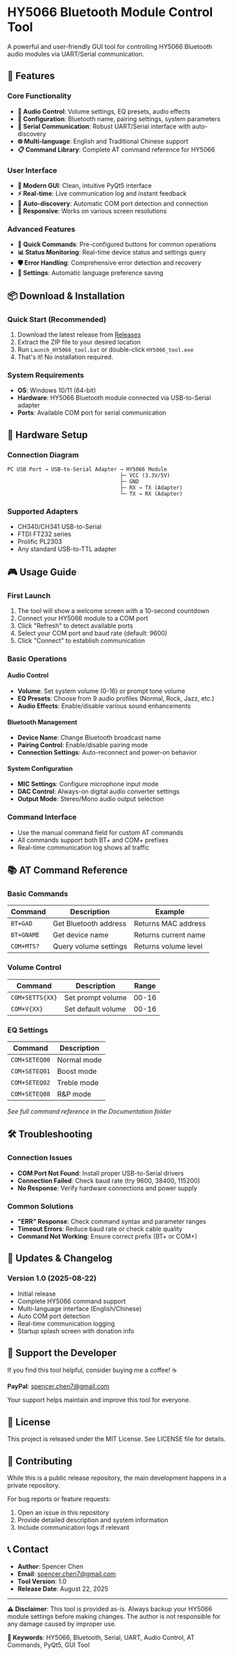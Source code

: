 # HY5066 Bluetooth Module Control Tool

A powerful and user-friendly GUI tool for controlling HY5066 Bluetooth audio modules via UART/Serial communication.

## 🚀 Features

### Core Functionality
- **🎵 Audio Control**: Volume settings, EQ presets, audio effects
- **🔧 Configuration**: Bluetooth name, pairing settings, system parameters  
- **📡 Serial Communication**: Robust UART/Serial interface with auto-discovery
- **🌐 Multi-language**: English and Traditional Chinese support
- **📋 Command Library**: Complete AT command reference for HY5066

### User Interface
- **🎨 Modern GUI**: Clean, intuitive PyQt5 interface
- **⚡ Real-time**: Live communication log and instant feedback
- **🔄 Auto-discovery**: Automatic COM port detection and connection
- **📱 Responsive**: Works on various screen resolutions

### Advanced Features
- **🎯 Quick Commands**: Pre-configured buttons for common operations
- **📊 Status Monitoring**: Real-time device status and settings query
- **🛡️ Error Handling**: Comprehensive error detection and recovery
- **💾 Settings**: Automatic language preference saving

## 📦 Download & Installation

### Quick Start (Recommended)
1. Download the latest release from [Releases](../../releases)
2. Extract the ZIP file to your desired location
3. Run `Launch_HY5066_tool.bat` or double-click `HY5066_tool.exe`
4. That's it! No installation required.

### System Requirements
- **OS**: Windows 10/11 (64-bit)
- **Hardware**: HY5066 Bluetooth module connected via USB-to-Serial adapter
- **Ports**: Available COM port for serial communication

## 🔌 Hardware Setup

### Connection Diagram
```
PC USB Port → USB-to-Serial Adapter → HY5066 Module
                                    ├─ VCC (3.3V/5V)
                                    ├─ GND
                                    ├─ RX → TX (Adapter)
                                    └─ TX → RX (Adapter)
```

### Supported Adapters
- CH340/CH341 USB-to-Serial
- FTDI FT232 series
- Prolific PL2303
- Any standard USB-to-TTL adapter

## 🎮 Usage Guide

### First Launch
1. The tool will show a welcome screen with a 10-second countdown
2. Connect your HY5066 module to a COM port
3. Click "Refresh" to detect available ports
4. Select your COM port and baud rate (default: 9600)
5. Click "Connect" to establish communication

### Basic Operations

#### Audio Control
- **Volume**: Set system volume (0-16) or prompt tone volume
- **EQ Presets**: Choose from 9 audio profiles (Normal, Rock, Jazz, etc.)
- **Audio Effects**: Enable/disable various sound enhancements

#### Bluetooth Management
- **Device Name**: Change Bluetooth broadcast name
- **Pairing Control**: Enable/disable pairing mode
- **Connection Settings**: Auto-reconnect and power-on behavior

#### System Configuration  
- **MIC Settings**: Configure microphone input mode
- **DAC Control**: Always-on digital audio converter settings
- **Output Mode**: Stereo/Mono audio output selection

### Command Interface
- Use the manual command field for custom AT commands
- All commands support both BT+ and COM+ prefixes
- Real-time communication log shows all traffic

## 📚 AT Command Reference

### Basic Commands
| Command | Description | Example |
|---------|-------------|---------|
| `BT+GAD` | Get Bluetooth address | Returns MAC address |
| `BT+GNAME` | Get device name | Returns current name |
| `COM+MTS?` | Query volume settings | Returns volume level |

### Volume Control
| Command | Description | Range |
|---------|-------------|-------|
| `COM+SETTS{XX}` | Set prompt volume | 00-16 |
| `COM+V{XX}` | Set default volume | 00-16 |

### EQ Settings
| Command | Description |
|---------|-------------|
| `COM+SETEQ00` | Normal mode |
| `COM+SETEQ01` | Boost mode |
| `COM+SETEQ02` | Treble mode |
| `COM+SETEQ08` | R&P mode |

*See full command reference in the Documentation folder*

## 🛠️ Troubleshooting

### Connection Issues
- **COM Port Not Found**: Install proper USB-to-Serial drivers
- **Connection Failed**: Check baud rate (try 9600, 38400, 115200)
- **No Response**: Verify hardware connections and power supply

### Common Solutions
- **"ERR" Response**: Check command syntax and parameter ranges  
- **Timeout Errors**: Reduce baud rate or check cable quality
- **Command Not Working**: Ensure correct prefix (BT+ or COM+)

## 🔄 Updates & Changelog

### Version 1.0 (2025-08-22)
- Initial release
- Complete HY5066 command support
- Multi-language interface (English/Chinese)
- Auto COM port detection
- Real-time communication logging
- Startup splash screen with donation info

## 💝 Support the Developer

If you find this tool helpful, consider buying me a coffee! ☕

**PayPal**: [spencer.chen7@gmail.com](https://paypal.me/spencerchen7)

Your support helps maintain and improve this tool for everyone.

## 📄 License

This project is released under the MIT License. See LICENSE file for details.

## 🤝 Contributing

While this is a public release repository, the main development happens in a private repository. 

For bug reports or feature requests:
1. Open an issue in this repository
2. Provide detailed description and system information
3. Include communication logs if relevant

## 📞 Contact

- **Author**: Spencer Chen
- **Email**: spencer.chen7@gmail.com
- **Tool Version**: 1.0
- **Release Date**: August 22, 2025

---

**⚠️ Disclaimer**: This tool is provided as-is. Always backup your HY5066 module settings before making changes. The author is not responsible for any damage caused by improper use.

**🎯 Keywords**: HY5066, Bluetooth, Serial, UART, Audio Control, AT Commands, PyQt5, GUI Tool
